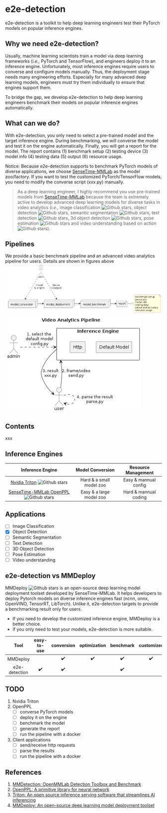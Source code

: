 # e2e-detection
e2e-detection is a toolkit to help deep learning engineers test their PyTorch models on popular inference engines. 

## Why we need e2e-detection?
Usually, machine learning scientists train a model via deep learning frameworks (_i.e.,_ PyTorch and TensorFlow), and engineers deploy it to an inference engine. Unfortunately, most inference engines require users to converse and configure models manually. Thus, the deployment stage needs many engineering efforts. Especially for many advanced deep learning models, engineers must try them individually to ensure that engines support them.

To bridge the gap, we develop e2e-detection to help deep learning engineers benchmark their models on popular inference engines automatically. 
## What can we do?
With e2e-detection, you only need to select a pre-trained model and the target inference engine. During benchmarking, we will converse the model and test it on the engine automatically. Finally, you will get a report for the model. The report contains (1) benchmark setup (2) testing device (3) model info (4) testing data (5) output (6) resource usage.

Notice: Because e2e-detection supports to benchmark PyTorch models of diverse applications, we choose [SenseTime-MMLab](https://github.com/open-mmlab) as the model zoo/factory. If you want to test the customized PyTorch/TensorFlow models, you need to modify the converse script (xxx.py) manually. 

<!-- have tested many pretrained models from a popular object detection library ([SenseTime-MMLab mmdetection](https://github.com/open-mmlab/mmdetection)) on two inference engines ([SenseTime-MMLab OpenPPL](https://github.com/openppl-public/ppl.nn) and [Nvidia Triton](https://github.com/triton-inference-server/server)).  -->

> As a deep learning engineer, I highly recommend you use pre-trained models from [SenseTime-MMLab](https://github.com/open-mmlab) because the team is extremely active to develop advanced deep learning models for diverse tasks in video analytics (_i.e.,_ image classification ![Github stars](https://img.shields.io/github/stars/open-mmlab/mmclassification.svg), object detection ![Github stars](https://img.shields.io/github/stars/open-mmlab/mmdetection.svg), semantic segmentation ![Github stars](https://img.shields.io/github/stars/open-mmlab/mmsegmentation.svg), text detection ![Github stars](https://img.shields.io/github/stars/open-mmlab/mmocr.svg), 3d object detection ![Github stars](https://img.shields.io/github/stars/open-mmlab/mmdetection3d.svg), pose estimation ![Github stars](https://img.shields.io/github/stars/open-mmlab/mmpose.svg) and video understanding based on action ![Github stars](https://img.shields.io/github/stars/open-mmlab/mmaction2.svg)).
<!-- ![applications](https://user-images.githubusercontent.com/40779233/188411410-a95bcf39-1d2a-4d41-865c-c725b3d715f0.png) -->

## Pipelines
We provide a basic benchmark pipeline and an advanced video analytics pipeline for users. Details are shown in figures above
![pipeline](https://github.com/Jason-cs18/e2e-detection/blob/main/out/media/pipeline/pipeline.png)
![pipeline](https://github.com/Jason-cs18/e2e-detection/blob/main/out/media/deployment/deployment.png)
## Contents
 xxx
## Inference Engines
|Inference Engine|Model Conversion|Resource Management|
|:---:|:---:|:---:|
|[Nvidia Triton](https://github.com/triton-inference-server/server) ![Github stars](https://img.shields.io/github/stars/triton-inference-server/server.svg)|Hard & a small model zoo|Easy & mannual config|
|[SenseTime-MMLab OpenPPL](https://github.com/openppl-public/ppl.nn) ![Github stars](https://img.shields.io/github/stars/openppl-public/ppl.nn.svg)|Easy & a large model zoo|Hard & mannual coding|
## Applications
- [ ] Image Classification
- [x] Object Detection
- [ ] Semantic Segmentation
- [ ] Text Detection
- [ ] 3D Object Detection
- [ ] Pose Estimation
- [ ] Video understanding
## e2e-detection vs MMDeploy
MMDeploy ![Github stars](https://img.shields.io/github/stars/open-mmlab/mmdeploy.svg) is an open-source deep learning model deployment toolset developed by SenseTime-MMLab. It helps developers to deploy Pytorch models on diverse inference engines fast (ncnn, onnx, OpenVINO, TensorRT, LibTorch). Unlike it, e2e-detection targets to provide a benchmarking result only for users. 
- If you need to develop the customized inference engine, MMDeploy is a better choice. 
- If you only need to test your models, e2e-detection is more suitable.

|Tool|easy-to-use|conversion|optimization|benchmark|customized|
|:---:|:---:|:---:|:---:|:---:|:---:|
|MMDeploy||✔️|✔️|✔️|✔️|
|e2e-detection|✔️|✔️||✔️||
## TODO
1. Nvidia Triton
2. OpenPPL
    - [ ] converse PyTorch models
    - [ ] deploy it on the engine
    - [ ] benchmark the model
    - [ ] generate the report
    - [ ] run the pipeline with a docker
3. Client applications
   - [ ] send/receive http requests
   - [ ] parse the results
   - [ ] run the pipeline with a docker
## References
1. [MMDetection: OpenMMLab Detection Toolbox and Benchmark](https://github.com/open-mmlab/mmdetection)
2. [OpenPPL: A primitive library for neural network](https://github.com/openppl-public/ppl.nn)
3. [Triton: An open source inference serving software that streamlines AI inferencing](https://github.com/triton-inference-server/server)
4. [MMDeploy: An open-source deep learning model deployment toolset](https://github.com/open-mmlab/mmdeploy)
